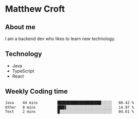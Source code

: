 # Matthew Croft

## About me
I am a backend dev who likes to learn new technology. 

## Technology
- Java
- TypeScript
- React

## Weekly Coding time
<!--START_SECTION:waka-->

```txt
Java    44 mins         ████████████████████░░░░░   80.42 %
Other   8 mins          ███▓░░░░░░░░░░░░░░░░░░░░░   14.97 %
Text    2 mins          █░░░░░░░░░░░░░░░░░░░░░░░░   04.61 %
```

<!--END_SECTION:waka-->
